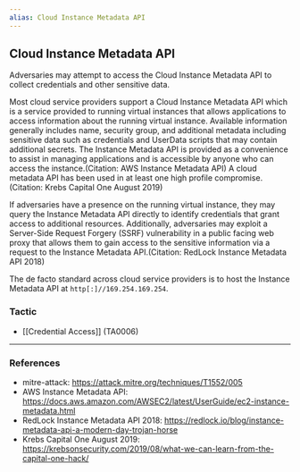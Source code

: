```yaml
---
alias: Cloud Instance Metadata API
---
```


## Cloud Instance Metadata API

Adversaries may attempt to access the Cloud Instance Metadata API to collect credentials and other sensitive data.

Most cloud service providers support a Cloud Instance Metadata API which is a service provided to running virtual instances that allows applications to access information about the running virtual instance. Available information generally includes name, security group, and additional metadata including sensitive data such as credentials and UserData scripts that may contain additional secrets. The Instance Metadata API is provided as a convenience to assist in managing applications and is accessible by anyone who can access the instance.(Citation: AWS Instance Metadata API) A cloud metadata API has been used in at least one high profile compromise.(Citation: Krebs Capital One August 2019)

If adversaries have a presence on the running virtual instance, they may query the Instance Metadata API directly to identify credentials that grant access to additional resources. Additionally, adversaries may exploit a Server-Side Request Forgery (SSRF) vulnerability in a public facing web proxy that allows them to gain access to the sensitive information via a request to the Instance Metadata API.(Citation: RedLock Instance Metadata API 2018)

The de facto standard across cloud service providers is to host the Instance Metadata API at <code>http[:]//169.254.169.254</code>.



### Tactic

- [[Credential Access]] (TA0006)


---
### References

- mitre-attack: https://attack.mitre.org/techniques/T1552/005
- AWS Instance Metadata API: https://docs.aws.amazon.com/AWSEC2/latest/UserGuide/ec2-instance-metadata.html
- RedLock Instance Metadata API 2018: https://redlock.io/blog/instance-metadata-api-a-modern-day-trojan-horse
- Krebs Capital One August 2019: https://krebsonsecurity.com/2019/08/what-we-can-learn-from-the-capital-one-hack/
